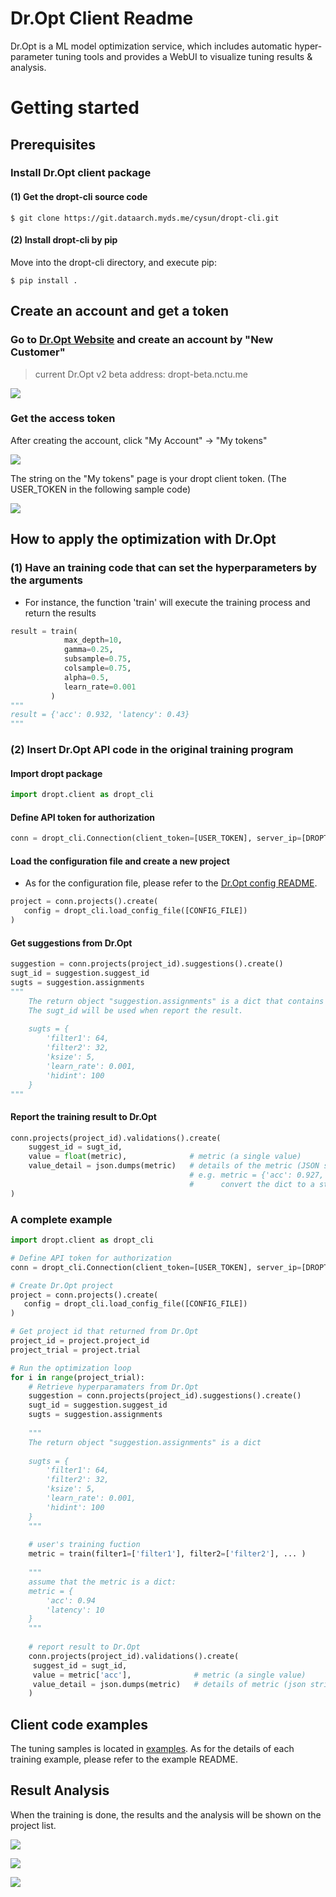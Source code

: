 # Dr.Opt Client Readme

Dr.Opt is a ML model optimization service, which includes automatic hyper-parameter tuning tools and provides a WebUI to visualize tuning results & analysis.


# Getting started

## Prerequisites
### Install Dr.Opt client package
#### (1) Get the dropt-cli source code
```
$ git clone https://git.dataarch.myds.me/cysun/dropt-cli.git
```
#### (2) Install dropt-cli by pip
Move into the dropt-cli directory, and execute pip:
```
$ pip install .
```

## Create an account and get a token
### Go to [Dr.Opt Website](https://dropt-beta.nctu.me) and create an account by "New Customer"
> current Dr.Opt v2 beta address: dropt-beta.nctu.me

![](https://i.imgur.com/jVBDmRM.png)


### Get the access token

After creating the account, click "My Account" -> "My tokens"

![](https://i.imgur.com/FOjAhgY.png)


The string on the "My tokens" page is your dropt client token. (The USER_TOKEN in the following sample code)

![](https://i.imgur.com/XCWFp2i.png)


## How to apply the optimization with Dr.Opt

### (1) Have an training code that can set the hyperparameters by the arguments
* For instance, the function 'train' will execute the training process and return the results
```python
result = train(
            max_depth=10, 
            gamma=0.25, 
            subsample=0.75, 
            colsample=0.75, 
            alpha=0.5, 
            learn_rate=0.001
         )
"""
result = {'acc': 0.932, 'latency': 0.43}
"""
```

### (2) Insert Dr.Opt API code in the original training program

#### Import dropt package
```python
import dropt.client as dropt_cli
```

#### Define API token for authorization
```python
conn = dropt_cli.Connection(client_token=[USER_TOKEN], server_ip=[DROPT_IP])
```

#### Load the configuration file and create a new project
* As for the configuration file, please refer to the [Dr.Opt config README](examples/configs/).
```python
project = conn.projects().create(
   config = dropt_cli.load_config_file([CONFIG_FILE])
)
```

#### Get suggestions from Dr.Opt
```python
suggestion = conn.projects(project_id).suggestions().create()
sugt_id = suggestion.suggest_id
sugts = suggestion.assignments
"""
    The return object "suggestion.assignments" is a dict that contains values of each paramter.
    The sugt_id will be used when report the result.
    
    sugts = {
        'filter1': 64,
        'filter2': 32, 
        'ksize': 5,
        'learn_rate': 0.001,
        'hidint': 100
    }
"""
```

#### Report the training result to Dr.Opt
```python
conn.projects(project_id).validations().create(
    suggest_id = sugt_id,
    value = float(metric),              # metric (a single value)
    value_detail = json.dumps(metric)   # details of the metric (JSON string)
                                        # e.g. metric = {'acc': 0.927, 'latency':8.43}
                                        #      convert the dict to a str by json.dumps()
)
```

### A complete example

```python
import dropt.client as dropt_cli

# Define API token for authorization
conn = dropt_cli.Connection(client_token=[USER_TOKEN], server_ip=[DROPT_IP])

# Create Dr.Opt project
project = conn.projects().create(
   config = dropt_cli.load_config_file([CONFIG_FILE])
)

# Get project id that returned from Dr.Opt
project_id = project.project_id
project_trial = project.trial

# Run the optimization loop
for i in range(project_trial):
    # Retrieve hyperparamaters from Dr.Opt
    suggestion = conn.projects(project_id).suggestions().create()
    sugt_id = suggestion.suggest_id
    sugts = suggestion.assignments
    
    """
    The return object "suggestion.assignments" is a dict
    
    sugts = {
        'filter1': 64,
        'filter2': 32, 
        'ksize': 5,
        'learn_rate': 0.001,
        'hidint': 100
    }
    """
    
    # user's training fuction
    metric = train(filter1=['filter1'], filter2=['filter2'], ... )
    
    """
    assume that the metric is a dict:
    metric = {
        'acc': 0.94
        'latency': 10
    }
    """
    
    # report result to Dr.Opt
    conn.projects(project_id).validations().create(
     suggest_id = sugt_id,
     value = metric['acc'],              # metric (a single value)
     value_detail = json.dumps(metric)   # details of metric (json string)
    )
```

## Client code examples

The tuning samples is located in [examples](examples/). As for the details of each training example, please refer to the example README.

## Result Analysis

When the training is done, the results and the analysis will be shown on the project list.

![](https://i.imgur.com/tZLKzMV.png)

![](https://i.imgur.com/u96FW8D.png)

![](https://i.imgur.com/I3cNOEe.png)


